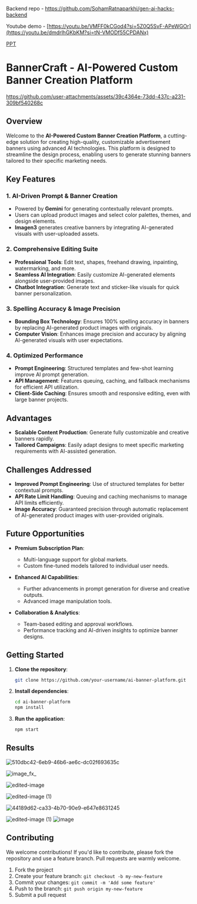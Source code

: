 Backend repo - https://github.com/SohamRatnaparkhi/gen-ai-hacks-backend

Youtube demo - [https://youtu.be/VMFF0kCGod4?si=5Z0Q5SvF-APeWGOr](https://youtu.be/dmdrlhGKbKM?si=tN-VMODf55CPDANx)

[PPT](https://www.canva.com/design/DAGTO_6eZkU/l5yub0k9rcIdPK527s-i-w/view?utm_content=DAGTO_6eZkU&utm_campaign=designshare&utm_medium=link&utm_source=editor)

# BannerCraft - AI-Powered Custom Banner Creation Platform


https://github.com/user-attachments/assets/39c4364e-73dd-437c-a231-309bf540268c



## Overview

Welcome to the **AI-Powered Custom Banner Creation Platform**, a cutting-edge solution for creating high-quality, customizable advertisement banners using advanced AI technologies. This platform is designed to streamline the design process, enabling users to generate stunning banners tailored to their specific marketing needs.

## Key Features

### 1. AI-Driven Prompt & Banner Creation
- Powered by **Gemini** for generating contextually relevant prompts.
- Users can upload product images and select color palettes, themes, and design elements.
- **Imagen3** generates creative banners by integrating AI-generated visuals with user-uploaded assets.

### 2. Comprehensive Editing Suite
- **Professional Tools**: Edit text, shapes, freehand drawing, inpainting, watermarking, and more.
- **Seamless AI Integration**: Easily customize AI-generated elements alongside user-provided images.
- **Chatbot Integration**: Generate text and sticker-like visuals for quick banner personalization.

### 3. Spelling Accuracy & Image Precision
- **Bounding Box Technology**: Ensures 100% spelling accuracy in banners by replacing AI-generated product images with originals.
- **Computer Vision**: Enhances image precision and accuracy by aligning AI-generated visuals with user expectations.

### 4. Optimized Performance
- **Prompt Engineering**: Structured templates and few-shot learning improve AI prompt generation.
- **API Management**: Features queuing, caching, and fallback mechanisms for efficient API utilization.
- **Client-Side Caching**: Ensures smooth and responsive editing, even with large banner projects.

## Advantages

- **Scalable Content Production**: Generate fully customizable and creative banners rapidly.
- **Tailored Campaigns**: Easily adapt designs to meet specific marketing requirements with AI-assisted generation.
  
## Challenges Addressed

- **Improved Prompt Engineering**: Use of structured templates for better contextual prompts.
- **API Rate Limit Handling**: Queuing and caching mechanisms to manage API limits efficiently.
- **Image Accuracy**: Guaranteed precision through automatic replacement of AI-generated product images with user-provided originals.

## Future Opportunities

- **Premium Subscription Plan**: 
  - Multi-language support for global markets.
  - Custom fine-tuned models tailored to individual user needs.
  
- **Enhanced AI Capabilities**: 
  - Further advancements in prompt generation for diverse and creative outputs.
  - Advanced image manipulation tools.

- **Collaboration & Analytics**: 
  - Team-based editing and approval workflows.
  - Performance tracking and AI-driven insights to optimize banner designs.

## Getting Started

1. **Clone the repository**:
   ```bash
   git clone https://github.com/your-username/ai-banner-platform.git
   ```
2. **Install dependencies**:
   ```bash
   cd ai-banner-platform
   npm install
   ```
3. **Run the application**:
   ```bash
   npm start
   ```

## Results

![510dbc42-6eb9-46b6-ae6c-dc02f693635c](https://github.com/user-attachments/assets/3197f8df-f691-48bc-95da-22dcf635ac59)

![image_fx_](https://github.com/user-attachments/assets/d1d9aaa1-9264-437f-85e1-e21d16588a90)

![edited-image](https://github.com/user-attachments/assets/a7298068-5352-42c3-8cca-2d20e643a57f)

![edited-image (1)](https://github.com/user-attachments/assets/ad163e5e-9feb-4545-b1d7-0bbd3472a1be)

![44189d62-ca33-4b70-90e9-e647e8631245](https://github.com/user-attachments/assets/c333fa87-b382-435e-b99b-1b45c27fa864)

![edited-image (1)](https://github.com/user-attachments/assets/2bff9c4e-2eaa-4b93-ae7e-858131f84d2d)
![image](https://github.com/user-attachments/assets/3c345afe-5231-458a-9e38-6fc7dbd555cf)

## Contributing

We welcome contributions! If you'd like to contribute, please fork the repository and use a feature branch. Pull requests are warmly welcome.

1. Fork the project
2. Create your feature branch: `git checkout -b my-new-feature`
3. Commit your changes: `git commit -m 'Add some feature'`
4. Push to the branch: `git push origin my-new-feature`
5. Submit a pull request
